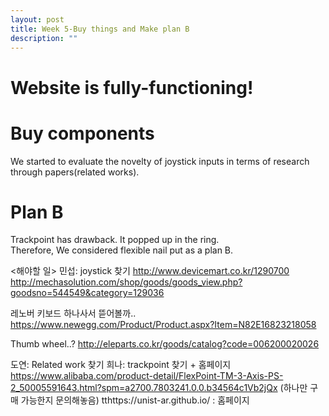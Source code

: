```yaml
---
layout: post
title: Week 5-Buy things and Make plan B
description: ""
---
```

# Website is fully-functioning!


# Buy components
We started to evaluate the novelty of joystick inputs in terms of research through papers(related works).<br>

# Plan B
Trackpoint has drawback. It popped up in the ring.<br>
Therefore, We considered flexible nail put as a plan B.<br>

<해야할 일>
민섭: joystick 찾기
http://www.devicemart.co.kr/1290700
http://mechasolution.com/shop/goods/goods_view.php?goodsno=544549&category=129036

레노버 키보드 하나사서 뜯어볼까..
https://www.newegg.com/Product/Product.aspx?Item=N82E16823218058

Thumb wheel..? http://eleparts.co.kr/goods/catalog?code=006200020026

도연: Related work 찾기
희나: trackpoint 찾기 + 홈페이지
https://www.alibaba.com/product-detail/FlexPoint-TM-3-Axis-PS-2_50005591643.html?spm=a2700.7803241.0.0.b34564c1Vb2jQx (하나만 구매 가능한지 문의해놓음)
tthttps://unist-ar.github.io/ : 홈페이지
